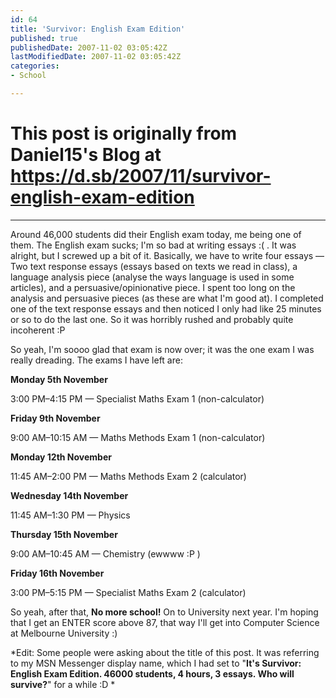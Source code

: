 ```yaml
---
id: 64
title: 'Survivor: English Exam Edition'
published: true
publishedDate: 2007-11-02 03:05:42Z
lastModifiedDate: 2007-11-02 03:05:42Z
categories:
- School

---
```


# This post is originally from Daniel15's Blog at https://d.sb/2007/11/survivor-english-exam-edition

---

Around 46,000 students did their English exam today, me being one of them. The English exam sucks; I'm so bad at writing essays :( . It was alright, but I screwed up a bit of it. Basically, we have to write four essays — Two text response essays (essays based on texts we read in class), a language analysis piece (analyse the ways language is used in some articles), and a persuasive/opinionative piece. I spent too long on the analysis and persuasive pieces (as these are what I'm good at). I completed one of the text response essays and then noticed I only had like 25 minutes or so to do the last one. So it was horribly rushed and probably quite incoherent :P

So yeah, I'm soooo glad that exam is now over; it was the one exam I was really dreading. The exams I have left are:

**Monday 5th November**  

3:00 PM–4:15 PM — Specialist Maths Exam 1 (non-calculator)

**Friday 9th November**  

9:00 AM–10:15 AM — Maths Methods Exam 1 (non-calculator)

**Monday 12th November**  

11:45 AM–2:00 PM — Maths Methods Exam 2 (calculator)

**Wednesday 14th November**  

11:45 AM–1:30 PM — Physics

**Thursday 15th November**  

9:00 AM–10:45 AM — Chemistry (ewwww :P )

**Friday 16th November**  

3:00 PM–5:15 PM — Specialist Maths Exam 2 (calculator)

So yeah, after that, **No more school!** On to University next year. I'm hoping that I get an ENTER score above 87, that way I'll get into Computer Science at Melbourne University :)

*Edit: Some people were asking about the title of this post. It was referring to my MSN Messenger display name, which I had set to "**It's Survivor: English Exam Edition. 46000 students, 4 hours, 3 essays. Who will survive?**" for a while :D *

